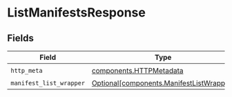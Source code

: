 # ListManifestsResponse


## Fields

| Field                                                                                      | Type                                                                                       | Required                                                                                   | Description                                                                                |
| ------------------------------------------------------------------------------------------ | ------------------------------------------------------------------------------------------ | ------------------------------------------------------------------------------------------ | ------------------------------------------------------------------------------------------ |
| `http_meta`                                                                                | [components.HTTPMetadata](../../models/components/httpmetadata.md)                         | :heavy_check_mark:                                                                         | N/A                                                                                        |
| `manifest_list_wrapper`                                                                    | [Optional[components.ManifestListWrapper]](../../models/components/manifestlistwrapper.md) | :heavy_minus_sign:                                                                         | N/A                                                                                        |